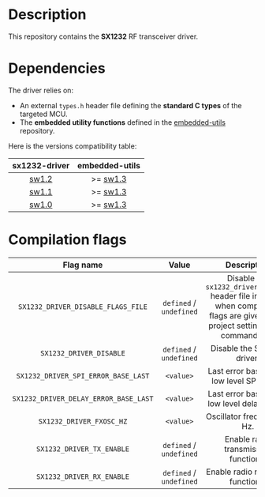 # Description

This repository contains the **SX1232** RF transceiver driver.

# Dependencies

The driver relies on:

* An external `types.h` header file defining the **standard C types** of the targeted MCU.
* The **embedded utility functions** defined in the [embedded-utils](https://github.com/Ludovic-Lesur/embedded-utils) repository.

Here is the versions compatibility table:

| **sx1232-driver** | **embedded-utils** |
|:---:|:---:|
| [sw1.2](https://github.com/Ludovic-Lesur/sx1232-driver/releases/tag/sw1.2) | >= [sw1.3](https://github.com/Ludovic-Lesur/embedded-utils/releases/tag/sw1.3) |
| [sw1.1](https://github.com/Ludovic-Lesur/sx1232-driver/releases/tag/sw1.1) | >= [sw1.3](https://github.com/Ludovic-Lesur/embedded-utils/releases/tag/sw1.3) |
| [sw1.0](https://github.com/Ludovic-Lesur/sx1232-driver/releases/tag/sw1.0) | >= [sw1.3](https://github.com/Ludovic-Lesur/embedded-utils/releases/tag/sw1.3) |

# Compilation flags

| **Flag name** | **Value** | **Description** |
|:---:|:---:|:---:|
| `SX1232_DRIVER_DISABLE_FLAGS_FILE` | `defined` / `undefined` | Disable the `sx1232_driver_flags.h` header file inclusion when compilation flags are given in the project settings or by command line. |
| `SX1232_DRIVER_DISABLE` | `defined` / `undefined` | Disable the SX1232 driver. |
| `SX1232_DRIVER_SPI_ERROR_BASE_LAST` | `<value>` | Last error base of the low level SPI driver. |
| `SX1232_DRIVER_DELAY_ERROR_BASE_LAST` | `<value>` | Last error base of the low level delay driver. |
| `SX1232_DRIVER_FXOSC_HZ` | `<value>` | Oscillator frequency in Hz. |
| `SX1232_DRIVER_TX_ENABLE` | `defined` / `undefined` | Enable radio transmission functions. |
| `SX1232_DRIVER_RX_ENABLE` | `defined` / `undefined` | Enable radio reception functions. |
